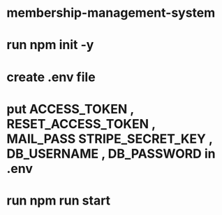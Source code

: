 # membership-management-system


# run npm init -y
# create .env file
# put ACCESS_TOKEN , RESET_ACCESS_TOKEN , MAIL_PASS STRIPE_SECRET_KEY , DB_USERNAME , DB_PASSWORD in .env

# run npm run start
